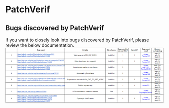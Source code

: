 # PatchVerif

## Bugs discovered by PatchVerif
If you want to closely look into bugs discovered by PatchVerif, please review the below documentation.
<a href="https://docs.google.com/spreadsheets/d/1nQhRz0iBTVufcCODja9ppppycSP4fNtPbTJnFY7lnMw/edit?usp=sharing"> <img align="center" width="820"  src="https://github.com/purseclab/PatchVerif/blob/main/Bugs_discovered_by_PatchVerif.png"> </a>
